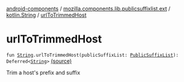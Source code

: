 [android-components](../../index.md) / [mozilla.components.lib.publicsuffixlist.ext](../index.md) / [kotlin.String](index.md) / [urlToTrimmedHost](./url-to-trimmed-host.md)

# urlToTrimmedHost

`fun `[`String`](https://kotlinlang.org/api/latest/jvm/stdlib/kotlin/-string/index.html)`.urlToTrimmedHost(publicSuffixList: `[`PublicSuffixList`](../../mozilla.components.lib.publicsuffixlist/-public-suffix-list/index.md)`): Deferred<`[`String`](https://kotlinlang.org/api/latest/jvm/stdlib/kotlin/-string/index.html)`>` [(source)](https://github.com/mozilla-mobile/android-components/blob/master/components/lib/publicsuffixlist/src/main/java/mozilla/components/lib/publicsuffixlist/ext/String.kt#L17)

Trim a host's prefix and suffix


